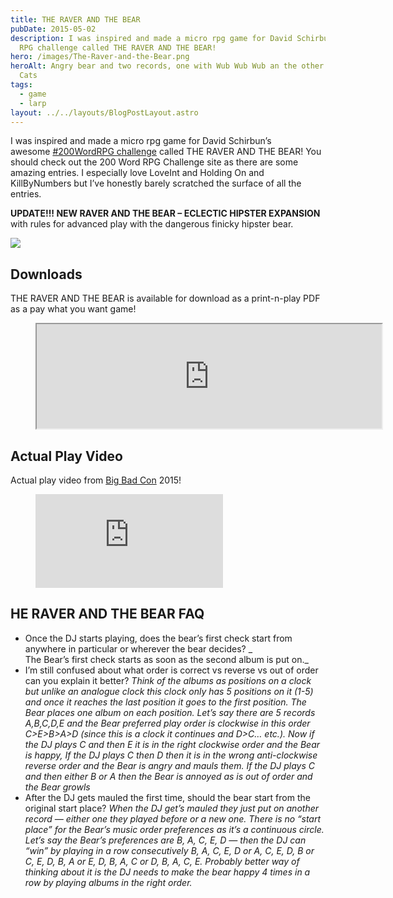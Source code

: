 ```yaml
---
title: THE RAVER AND THE BEAR
pubDate: 2015-05-02
description: I was inspired and made a micro rpg game for David Schirbun’s awesome 200 Word
  RPG challenge called THE RAVER AND THE BEAR!
hero: /images/The-Raver-and-the-Bear.png
heroAlt: Angry bear and two records, one with Wub Wub Wub an the other with Boots N'
  Cats
tags:
  - game
  - larp
layout: ../../layouts/BlogPostLayout.astro
---
```


I was inspired and made a micro rpg game for David Schirbun’s awesome [#200WordRPG challenge](https://schirduans.com/david/2015/04/200-word-rpg-challenge.html) called THE RAVER AND THE BEAR! You should check out the 200 Word RPG Challenge site as there are some amazing entries. I especially love LoveInt and Holding On and KillByNumbers but I’ve honestly barely scratched the surface of all the entries.

**UPDATE!!! NEW RAVER AND THE BEAR – ECLECTIC HIPSTER EXPANSION** with rules for advanced play with the dangerous finicky hipster bear.

![](/images/rave-reviews.png)

## Downloads

THE RAVER AND THE BEAR is available for download as a print-n-play PDF as a pay what you want game!

<figure>
    <iframe loading="lazy" src="https://itch.io/embed/420868?linkback=true" width="552" height="167"></iframe>
</figure>

## Actual Play Video

Actual play video from [Big Bad Con](https://bigbadcon.com/) 2015!

<figure class=""><iframe loading="lazy" title="The Raver and the Bear game play" src="https://www.youtube.com/embed/0RiZsAZM_bA?feature=oembed&amp;wmode=opaque" frameborder="0" allow="accelerometer; autoplay; encrypted-media; gyroscope; picture-in-picture" allowfullscreen="" id="fitvid44289"></iframe>
</figure>

## HE RAVER AND THE BEAR FAQ

*   Once the DJ starts playing, does the bear’s first check start from anywhere in particular or wherever the bear decides? _  
    The Bear’s first check starts as soon as the second album is put on._
*   I’m still confused about what order is correct vs reverse vs out of order can you explain it better? _Think of the albums as positions on a clock but unlike an analogue clock this clock only has 5 positions on it (1-5) and once it reaches the last position it goes to the first position. The Bear places one album on each position. Let’s say there are 5 records A,B,C,D,E and the Bear preferred play order is clockwise in this order C>E>B>A>D (since this is a clock it continues and D>C… etc.). Now if the DJ plays C and then E it is in the right clockwise order and the Bear is happy, If the DJ plays C then D then it is in the wrong anti-clockwise reverse order and the Bear is angry and mauls them. If the DJ plays C and then either B or A then the Bear is annoyed as is out of order and the Bear growls_
*   After the DJ gets mauled the first time, should the bear start from the original start place? _When the DJ get’s mauled they just put on another record — either one they played before or a new one. There is no “start place” for the Bear’s music order preferences as it’s a continuous circle. Let’s say the Bear’s preferences are B, A, C, E, D — then the DJ can “win” by playing in a row consecutively B, A, C, E, D or A, C, E, D, B or C, E, D, B, A or E, D, B, A, C or D, B, A, C, E. Probably better way of thinking about it is the DJ needs to make the bear happy 4 times in a row by playing albums in the right order._